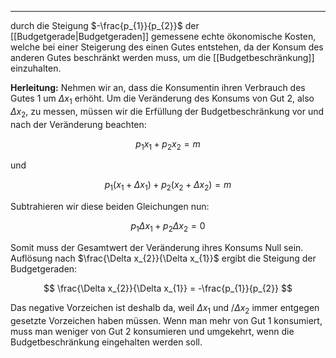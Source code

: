 ***

durch die Steigung $-\frac{p_{1}}{p_{2}}$ der [[Budgetgerade|Budgetgeraden]] gemessene echte ökonomische Kosten, welche bei einer Steigerung des einen Gutes entstehen, da der Konsum des anderen Gutes beschränkt werden muss, um die [[Budgetbeschränkung]] einzuhalten.

**Herleitung:**
Nehmen wir an, dass die Konsumentin ihren Verbrauch des Gutes 1 um $\Delta x_{1}$ erhöht. Um die Veränderung des Konsums von Gut 2, also $\Delta x_{2}$, zu messen, müssen wir die Erfüllung der Budgetbeschränkung vor und nach der Veränderung beachten:

$$
p_{1}x_{1} + p_{2}x_{2} = m
$$

und

$$
p_{1}(x_{1} + \Delta x_{1}) + p_{2}(x_{2} + \Delta x_{2}) = m
$$

Subtrahieren wir diese beiden Gleichungen nun:

$$
p_{1} \Delta x_{1} + p_{2} \Delta x_{2} = 0
$$

Somit muss der Gesamtwert der Veränderung ihres Konsums Null sein.
Auflösung nach $\frac{\Delta x_{2}}{\Delta x_{1}}$ ergibt die Steigung der Budgetgeraden:

$$
\frac{\Delta x_{2}}{\Delta x_{1}} = -\frac{p_{1}}{p_{2}}
$$

Das negative Vorzeichen ist deshalb da, weil $\Delta x_{1}$ und $/\Delta x_{2}$ immer entgegen gesetzte Vorzeichen haben müssen. Wenn man mehr von Gut 1 konsumiert, muss man weniger von Gut 2 konsumieren und umgekehrt, wenn die Budgetbeschränkung eingehalten werden soll.

